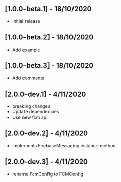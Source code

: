 ## [1.0.0-beta.1] - 18/10/2020

* Initial release

## [1.0.0-beta.2] - 18/10/2020

* Add example

## [1.0.0-beta.3] - 18/10/2020

* Add comments

## [2.0.0-dev.1] - 4/11/2020

* breaking changes
* Update dependencies
* Use new fcm api

## [2.0.0-dev.2] - 4/11/2020

* implements FirebaseMessaging instance method

## [2.0.0-dev.3] - 4/11/2020

* rename FcmConfig to FCMConfig 